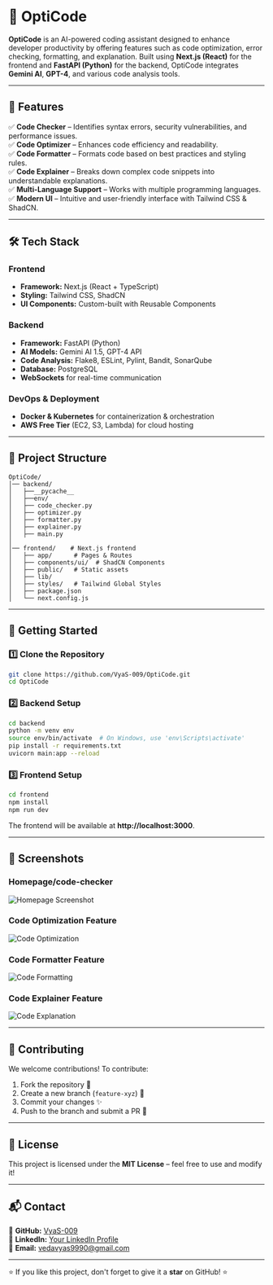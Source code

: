 # 🚀 OptiCode

**OptiCode** is an AI-powered coding assistant designed to enhance developer productivity by offering features such as code optimization, error checking, formatting, and explanation. Built using **Next.js (React)** for the frontend and **FastAPI (Python)** for the backend, OptiCode integrates **Gemini AI**, **GPT-4**, and various code analysis tools.

---

## 🌟 Features

✅ **Code Checker** – Identifies syntax errors, security vulnerabilities, and performance issues.  
✅ **Code Optimizer** – Enhances code efficiency and readability.  
✅ **Code Formatter** – Formats code based on best practices and styling rules.  
✅ **Code Explainer** – Breaks down complex code snippets into understandable explanations.  
✅ **Multi-Language Support** – Works with multiple programming languages.  
✅ **Modern UI** – Intuitive and user-friendly interface with Tailwind CSS & ShadCN.

---

## 🛠️ Tech Stack

### **Frontend**
- **Framework:** Next.js (React + TypeScript)
- **Styling:** Tailwind CSS, ShadCN
- **UI Components:** Custom-built with Reusable Components

### **Backend**
- **Framework:** FastAPI (Python)
- **AI Models:** Gemini AI 1.5, GPT-4 API
- **Code Analysis:** Flake8, ESLint, Pylint, Bandit, SonarQube
- **Database:** PostgreSQL
- **WebSockets** for real-time communication

### **DevOps & Deployment**
- **Docker & Kubernetes** for containerization & orchestration
- **AWS Free Tier** (EC2, S3, Lambda) for cloud hosting

---

## 📂 Project Structure

```
OptiCode/
│── backend/
│   ├──__pycache__
│   ├──env/
│   ├── code_checker.py
│   ├── optimizer.py
│   ├── formatter.py
│   ├── explainer.py
│   ├── main.py
│
│── frontend/    # Next.js frontend
│   ├── app/      # Pages & Routes
│   ├── components/ui/  # ShadCN Components
│   ├── public/   # Static assets
│   ├── lib/
│   ├── styles/   # Tailwind Global Styles
│   ├── package.json
│   └── next.config.js
```

---

## 🚀 Getting Started

### **1️⃣ Clone the Repository**
```sh
git clone https://github.com/VyaS-009/OptiCode.git
cd OptiCode
```

### **2️⃣ Backend Setup**
```sh
cd backend
python -m venv env
source env/bin/activate  # On Windows, use 'env\Scripts\activate'
pip install -r requirements.txt
uvicorn main:app --reload
```

### **3️⃣ Frontend Setup**
```sh
cd frontend
npm install
npm run dev
```
The frontend will be available at **http://localhost:3000**.

---

## 📸 Screenshots
### Homepage/code-checker
![Homepage Screenshot](OptiCode-Preview/Code_checker_page.png)

### Code Optimization Feature
![Code Optimization](OptiCode-Preview/optimizer_page.png)

### Code Formatter Feature
![Code Formatting](OptiCode-Preview/optimizer_page.png)

### Code Explainer Feature
![Code Explanation](OptiCode-Preview/optimizer_page.png)


---

## 📌 Contributing
We welcome contributions! To contribute:
1. Fork the repository 📌
2. Create a new branch (`feature-xyz`) 🌱
3. Commit your changes ✨
4. Push to the branch and submit a PR 🚀

---

## 📄 License
This project is licensed under the **MIT License** – feel free to use and modify it!

---

## 📬 Contact
🔹 **GitHub:** [VyaS-009](https://github.com/VyaS-009)  
🔹 **LinkedIn:** [Your LinkedIn Profile](https://www.linkedin.com/in/vedavyas-viswanatham-3769a2219/)  
🔹 **Email:** vedavyas9990@gmail.com  

---

⭐ If you like this project, don't forget to give it a **star** on GitHub! ⭐

